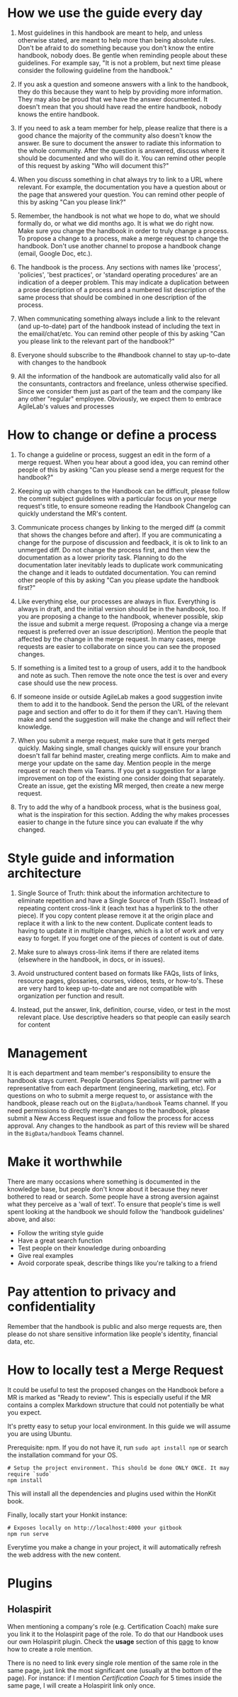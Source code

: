 # How we use the guide every day

1. Most guidelines in this handbook are meant to help, and unless otherwise stated, are meant to help more than being absolute rules. Don't be afraid to do something because you don't know the entire handbook, nobody does. Be gentle when reminding people about these guidelines. For example say, "It is not a problem, but next time please consider the following guideline from the handbook."

2. If you ask a question and someone answers with a link to the handbook, they do this because they want to help by providing more information. They may also be proud that we have the answer documented. It doesn't mean that you should have read the entire handbook, nobody knows the entire handbook.

3. If you need to ask a team member for help, please realize that there is a good chance the majority of the community also doesn't know the answer. Be sure to document the answer to radiate this information to the whole community. After the question is answered, discuss where it should be documented and who will do it. You can remind other people of this request by asking "Who will document this?"

4. When you discuss something in chat always try to link to a URL where relevant. For example, the documentation you have a question about or the page that answered your question. You can remind other people of this by asking "Can you please link?"

5. Remember, the handbook is not what we hope to do, what we should formally do, or what we did months ago. It is what we do right now. Make sure you change the handbook in order to truly change a process. To propose a change to a process, make a merge request to change the handbook. Don't use another channel to propose a handbook change (email, Google Doc, etc.).

6. The handbook is the process. Any sections with names like 'process', 'policies', 'best practices', or 'standard operating procedures' are an indication of a deeper problem. This may indicate a duplication between a prose description of a process and a numbered list description of the same process that should be combined in one description of the process.

7. When communicating something always include a link to the relevant (and up-to-date) part of the handbook instead of including the text in the email/chat/etc. You can remind other people of this by asking "Can you please link to the relevant part of the handbook?"

8. Everyone should subscribe to the #handbook channel to stay up-to-date with changes to the handbook

9. All the information of the handbook are automatically valid also for all the consuntants, contractors and freelance, unless otherwise specified. Since we consider them just as part of the team and the company like any other "regular" employee. Obviously, we expect them to embrace AgileLab's values and processes

# How to change or define a process

1. To change a guideline or process, suggest an edit in the form of a merge request. When you hear about a good idea, you can remind other people of this by asking "Can you please send a merge request for the handbook?"

2. Keeping up with changes to the Handbook can be difficult, please follow the commit subject guidelines with a particular focus on your merge request's title, to ensure someone reading the Handbook Changelog can quickly understand the MR's content.

3. Communicate process changes by linking to the merged diff (a commit that shows the changes before and after). If you are communicating a change for the purpose of discussion and feedback, it is ok to link to an unmerged diff. Do not change the process first, and then view the documentation as a lower priority task. Planning to do the documentation later inevitably leads to duplicate work communicating the change and it leads to outdated documentation. You can remind other people of this by asking "Can you please update the handbook first?"

4. Like everything else, our processes are always in flux. Everything is always in draft, and the initial version should be in the handbook, too. If you are proposing a change to the handbook, whenever possible, skip the issue and submit a merge request. (Proposing a change via a merge request is preferred over an issue description). Mention the people that affected by the change in the merge request. In many cases, merge requests are easier to collaborate on since you can see the proposed changes.

5. If something is a limited test to a group of users, add it to the handbook and note as such. Then remove the note once the test is over and every case should use the new process.

6. If someone inside or outside AgileLab makes a good suggestion invite them to add it to the handbook. Send the person the URL of the relevant page and section and offer to do it for them if they can't. Having them make and send the suggestion will make the change and will reflect their knowledge.

7. When you submit a merge request, make sure that it gets merged quickly. Making single, small changes quickly will ensure your branch doesn't fall far behind master, creating merge conflicts. Aim to make and merge your update on the same day. Mention people in the merge request or reach them via Teams. If you get a suggestion for a large improvement on top of the existing one consider doing that separately. Create an issue, get the existing MR merged, then create a new merge request.

8. Try to add the why of a handbook process, what is the business goal, what is the inspiration for this section. Adding the why makes processes easier to change in the future since you can evaluate if the why changed.

# Style guide and information architecture

1. Single Source of Truth: think about the information architecture to eliminate repetition and have a Single Source of Truth (SSoT). Instead of repeating content cross-link it (each text has a hyperlink to the other piece). If you copy content please remove it at the origin place and replace it with a link to the new content. Duplicate content leads to having to update it in multiple changes, which is a lot of work and very easy to forget. If you forget one of the pieces of content is out of date.

2. Make sure to always cross-link items if there are related items (elsewhere in the handbook, in docs, or in issues).

3. Avoid unstructured content based on formats like FAQs, lists of links, resource pages, glossaries, courses, videos, tests, or how-to's. These are very hard to keep up-to-date and are not compatible with organization per function and result.

4. Instead, put the answer, link, definition, course, video, or test in the most relevant place. Use descriptive headers so that people can easily search for content 

# Management

It is each department and team member's responsibility to ensure the handbook stays current. People Operations Specialists will partner with a representative from each department (engineering, marketing, etc). For questions on who to submit a merge request to, or assistance with the handbook, please reach out on the `BigData/handbook` Teams channel.
If you need permissions to directly merge changes to the handbook, please submit a New Access Request issue and follow the process for access approval.
Any changes to the handbook as part of this review will be shared in the `BigData/handbook` Teams channel.

# Make it worthwhile

There are many occasions where something is documented in the knowledge base, but people don't know about it because they never bothered to read or search. Some people have a strong aversion against what they perceive as a 'wall of text'.
To ensure that people's time is well spent looking at the handbook we should follow the 'handbook guidelines' above, and also:
* Follow the writing style guide
* Have a great search function
* Test people on their knowledge during onboarding
* Give real examples
* Avoid corporate speak, describe things like you're talking to a friend

# Pay attention to privacy and confidentiality

Remember that the handbook is public and also merge requests are, then please do not share sensitive information like people's identity, financial data, etc.

# How to locally test a Merge Request

It could be useful to test the proposed changes on the Handbook before a MR is marked as "Ready to review". This is especially useful if the MR contains a complex Markdown structure that could not potentially be what you expect. 

It's pretty easy to setup your local environment. In this guide we will assume you are using Ubuntu.

Prerequisite: npm. If you do not have it, run `sudo apt install npm` or search the installation command for your OS.

```
# Setup the project environment. This should be done ONLY ONCE. It may require `sudo`
npm install

```

This will install all the dependencies and plugins used within the HonKit book.

Finally, locally start your Honkit instance:

```
# Exposes locally on http://localhost:4000 your gitbook
npm run serve
```

Everytime you make a change in your project, it will automatically refresh the web address with the new content.

# Plugins

## Holaspirit
When mentioning a company's role (e.g. Certification Coach) make sure you link it to the Holaspirit page of the role. 
To do that our Handbook uses our own Holaspirit plugin. Check the **usage** section of this [page](https://github.com/agile-lab-dev/honkit-plugin-holaspirit#readme) to know how to create a role mention.

There is no need to link every single role mention of the same role in the same page, just link the most significant one (usually at the bottom of the page). 
For instance: if I mention *Certification Coach* for 5 times inside the same page, I will create a Holaspirit link only once.


